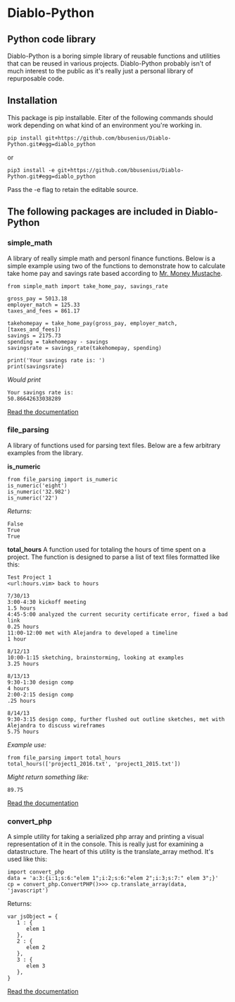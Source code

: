 # Diablo-Python
## Python code library

Diablo-Python is a boring simple library of reusable functions and utilities that can be reused in various projects. Diablo-Python probably isn't of much interest to the public as it's really just a personal library of repurposable code.

## Installation

This package is pip installable. Eiter of the following commands should work depending on what kind of an environment you're working in.
```
pip install git+https://github.com/bbusenius/Diablo-Python.git#egg=diablo_python
```
or 

```
pip3 install -e git+https://github.com/bbusenius/Diablo-Python.git#egg=diablo_python 
```

Pass the -e flag to retain the editable source.

## The following packages are included in Diablo-Python

### simple_math 

A library of really simple math and personl finance functions. Below is a simple example using two of the functions to demonstrate how to calculate take home pay and savings rate based according to [Mr. Money Mustache](http://www.mrmoneymustache.com/2012/01/13/the-shockingly-simple-math-behind-early-retirement/).

```
from simple_math import take_home_pay, savings_rate

gross_pay = 5013.18
employer_match = 125.33
taxes_and_fees = 861.17

takehomepay = take_home_pay(gross_pay, employer_match, [taxes_and_fees])
savings = 2175.73
spending = takehomepay - savings
savingsrate = savings_rate(takehomepay, spending)

print('Your savings rate is: ')
print(savingsrate) 
```

*Would print*

```
Your savings rate is: 
50.86642633038289
```

[Read the documentation](https://diablo-python.readthedocs.org/en/latest/#module-simple_math)


### file_parsing

A library of functions used for parsing text files. Below are a few arbitrary examples from the library.

**is_numeric**

```
from file_parsing import is_numeric
is_numeric('eight')
is_numeric('32.982')
is_numeric('22')
```

*Returns:*

```
False
True
True
```

**total_hours**
A function used for totaling the hours of time spent on a project.
The function is designed to parse a list of text files formatted like this:

```
Test Project 1
<url:hours.vim> back to hours 

7/30/13
3:00-4:30 kickoff meeting 
1.5 hours
4:45-5:00 analyzed the current security certificate error, fixed a bad link
0.25 hours 
11:00-12:00 met with Alejandra to developed a timeline
1 hour 

8/12/13
10:00-1:15 sketching, brainstorming, looking at examples 
3.25 hours 

8/13/13
9:30-1:30 design comp
4 hours 
2:00-2:15 design comp
.25 hours 

8/14/13
9:30-3:15 design comp, further flushed out outline sketches, met with Alejandra to discuss wireframes
5.75 hours
```

*Example use:*

```
from file_parsing import total_hours
total_hours(['project1_2016.txt', 'project1_2015.txt'])
```
*Might return something like:*

```
89.75
```

[Read the documentation](https://diablo-python.readthedocs.org/en/latest/#module-file_parsing) 


### convert_php

A simple utility for taking a serialized php array and printing a visual representation of it in the console. This is really just for examining a datastructure. The heart of this utility is the translate_array method. It's used like this:

```
import convert_php
data = 'a:3:{i:1;s:6:"elem 1";i:2;s:6:"elem 2";i:3;s:7:" elem 3";}'
cp = convert_php.ConvertPHP()>>> cp.translate_array(data, 'javascript')
```

Returns:

```
var jsObject = {
   1 : {
      elem 1
   },
   2 : {
      elem 2
   },
   3 : {
      elem 3
   },
}
```

[Read the documentation](https://diablo-python.readthedocs.org/en/latest/#module-convert_php)



